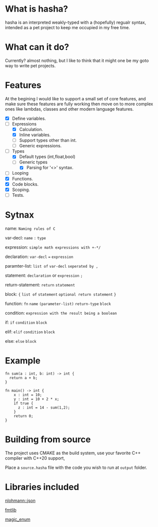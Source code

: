 # What is hasha?

hasha is an interpreted weakly-typed with a (hopefully) regualr
syntax, intended as a pet project to keep me occupied in my free time.

# What can it do?

Currently? almost nothing, but I like to think that it might one be my
goto way to write pet projects.

# Features

At the begining I would like to support a small set of core features, 
and make sure these features are fully working then move on to more complex ones
like lambdas, classes and other modern language features.

- [x] Define variables.
- [ ] Expressions
  - [x] Calculation.
  - [x] Inline variables.
  - [ ] Support types other than int.
  - [ ] Generic expressions. 
- [ ] Types
  - [x] Default types (int,float,bool)
  - [ ] Generic types
    - [x] Parsing for '<>' syntax. 
- [ ] Looping
- [x] Functions.
- [x] Code blocks.
- [x] Scoping.
- [ ] Tests.

# Sytnax

name: `Naming rules of C`

var-decl: `name` `:` `type`

expression: `simple math expressions with +-*/` 

declaration: `var-decl` `=` `expression`

paramter-list: `list of` `var-decl` `seperated by ,`

statement: `declaration` or `expression` `;`

return-statement: `return` `statement`

block: `{` `list of` `statement` `optional return statement` `}` 

function: `fn` `name` `(parameter-list)` `return-type` `block`

condition: `expression with the result being a boolean`

if: `if` `condition` `block`

elif: `elif` `condition` `block`

else: `else` `block`

# Example
```
fn sum(a : int, b: int) -> int {
  return a + b;
}

fn main() -> int {
    x : int = 10;
    y : int = 10 + 2 * x;
    if true {
      z : int = 14 - sum(1,2);
    }
    return 0;
}
```

# Building from source

The project uses CMAKE as the build system, use your favorite C++ compiler with C++20 support,

Place a `source.hasha` file with the code you wish to run at `output` folder.

# Libraries included


[nlohmann::json](https://github.com/nlohmann/json)

[fmtlib](https://github.com/fmtlib/fmt)

[magic_enum](https://github.com/Neargye/magic_enum)